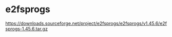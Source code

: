 # e2fsprogs
https://downloads.sourceforge.net/project/e2fsprogs/e2fsprogs/v1.45.6/e2fsprogs-1.45.6.tar.gz
